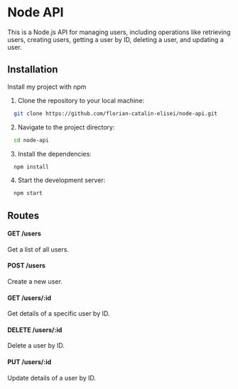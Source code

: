 # Node API

This is a Node.js API for managing users, including operations like retrieving users, creating users, getting a user by ID, deleting a user, and updating a user.

## Installation

Install my project with npm

1. Clone the repository to your local machine:

```bash
  git clone https://github.com/florian-catalin-elisei/node-api.git
```

2. Navigate to the project directory:

```bash
  cd node-api
```

3. Install the dependencies:

```bash
  npm install
```

4. Start the development server:

```bash
  npm start
```

## Routes

#### GET /users

Get a list of all users.

#### POST /users

Create a new user.

#### GET /users/:id

Get details of a specific user by ID.

#### DELETE /users/:id

Delete a user by ID.

#### PUT /users/:id

Update details of a user by ID.
